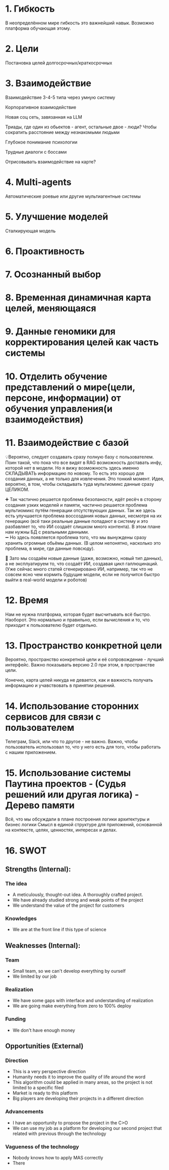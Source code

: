 # 1. Гибкость
В неопределённом мире гибкость это важнейший навык. Возможно платформа обучающая этому.
# 2. Цели
Постановка целей долгосрочных/краткосрочных
# 3. Взаимодействие
Взаимодействие 3-4-5 типа через умную систему

Корпоративное взаимодействие

Новая соц сеть, завязанная на LLM

Триады, где один из обьектов - агент, остальные двое - люди? Чтобы сократить расстояние между незнакомыми людьми

Глубокое понимание психологии

Трудные диалоги с боссами

Отрисовывать взаимодействие на карте?
# 4. Multi-agents
Автоматические роевые или другие мультиагентные системы

# 5. Улучшение моделей
Сталкирующая модель

# 6. Проактивность 

# 7. Осознанный выбор

# 8. Временная динамичная карта целей, меняющаяся

# 9. Данные геномики для корректирования целей как часть системы

# 10. Отделить обучение представлений о мире(цели, персоне, информации) от обучения управления(и взаимодействия)


# 11. Взаимодействие с базой
💡Вероятно, следует создавать сразу полную базу с пользователем. Поин такой, что пока что все видят в RAG возможность доставать инфу, которой нет в модели. Но я вижу возможность здесь именно СКЛАДЫВАТЬ информацию по новому. То есть это хорошо для создания данных, а не только для извлечения. Это тонкий момент. Идея, вероятно, в том, чтобы складывать туда мультиомикс данные сразу ЦЕЛИКОМ. 

➕ Так частично решается проблема безопаности, идёт ресёч в сторону создания узких моделей и памяти, частично решается проблема мультиомикс путём генерации отсутствующих данных. Так же здесь есть улучшается проблема воссоздания новых данных, несмотря на их генерацию (всё таки реальные данные попадают в систему и это разбавляет то, что ИИ создаёт слишком много контента). В этом плане нам нужны БД с реальными данными.  
➖ Но здесь появляется проблема того, что мы вынуждены сразу хранить огромные обьёмы данных. (В целом непонятно, насколько это проблема, в мире, где данные повсюду). 

💭 Зато мы создаём новые данные (даже, возможно, новый тип данных), а не эксплуатируем то, что создаёт ИИ, создавая цикл галлюцинаций. (Уже сейчас много статей сгенерировано ИИ, например, так что не совсем ясно чем кормить будущие модели, если не получится быстро выйти в real-world модели и роботов)

# 12. Время
Нам не нужна платформа, которая будет высчитывать всё быстро. Наоборот. Это нормально и правильно, если вычисления и то, что приходит к пользователю будет отдельно. 


# 13. Пространство конкретной цели
Вероятно, пространство конкретной цели и её сопровождение - лучший интерфейс. Важно показывать версию 2.0 при этом, в пространстве цели. 

Конечно, карта целей никуда не девается, как  и важность получать информацию и учавствовать в принятии решений.

# 14. Использование сторонних сервисов для связи с пользователем
Телеграм, Slack, или что то другое - не важно. Важно, чтобы пользователь использовал то, что у него есть для того, чтобы работать с нашим приложением. 


# 15. Использование системы Паутина проектов - (Судья решений или другая логика) - Дерево памяти
Всё, что мы обсуждали в плане построения логики архитектуры и бизнес логики
Смысл в единой структуре для приложений, основанной на контексте, целях, ценностях, интересах и делах.



# 16. SWOT

## Strengths (Internal):
### The idea
- A meticulously,  thought-out idea. A thoroughly crafted project. 
- We have already studied strong and weak points of the project
- We understand the value of the project for customers

### Knowledges  
- We are at the front line if this type of science
## Weaknesses (Internal):
### Team
- Small team, so we can't develop everything by ourself 
- We limited by our job
### Realization
- We have some gaps with interface and understanding of realization
- We are going make everything from zero to 100% deploy
### Funding
- We don't have enough money



## Opportunities (External)
### Direction
- This is a very perspective direction
- Humanity needs it to improve the quality of life around the word
- This algorithm could be applied in many areas, so the project is not limited to a specific filed
- Market is ready to this platform
- Big players are developing their projects in a different direction
### Advancements
- I have an opportunity to propose the project in the C>O
- We can use my job as a platform for developing our second project that related with previous through the technology

### Vagueness of the technology
- Nobody knows how to apply MAS correctly
- There 